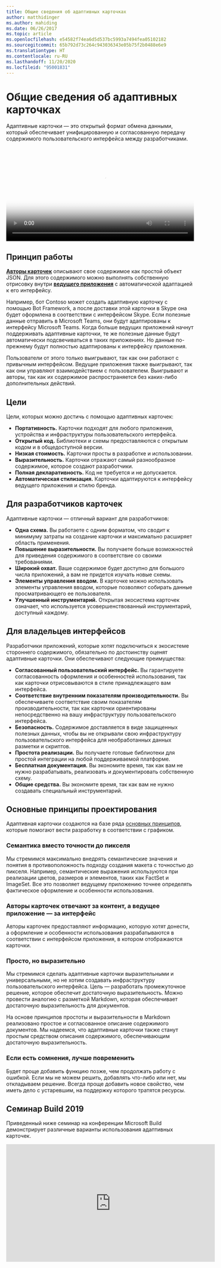 ```yaml
---
title: Общие сведения об адаптивных карточках
author: matthidinger
ms.author: mahiding
ms.date: 06/26/2017
ms.topic: article
ms.openlocfilehash: e54582f74ea6d5d537bc5993a7494fea05102182
ms.sourcegitcommit: 65b792d73c264c943036343e05b75f2b0488e6e9
ms.translationtype: HT
ms.contentlocale: ru-RU
ms.lasthandoff: 11/20/2020
ms.locfileid: "95001831"
---
```

# <a name="adaptive-cards-overview"></a>Общие сведения об адаптивных карточках 

Адаптивные карточки — это открытый формат обмена данными, который обеспечивает унифицированную и согласованную передачу содержимого пользовательского интерфейса между разработчиками.

<video controls width="100%" poster="./content/videoposter.png">
    <source src="https://adaptivecardsblob.blob.core.windows.net/assets/AdaptiveCardsOverviewVideo.mp4" type="video/mp4">
</video>

## <a name="how-they-work"></a>Принцип работы

[**Авторы карточек**](authoring-cards/getting-started.md) описывают свое содержимое как простой объект JSON. Для этого содержимого можно выполнять собственную отрисовку внутри [**ведущего приложения**](rendering-cards/getting-started.md) с автоматической адаптацией к его интерфейсу.

Например, бот Contoso может создать адаптивную карточку с помощью Bot Framework, а после доставки этой карточки в Skype она будет оформлена в соответствии с интерфейсом Skype. Если полезные данные отправить в Microsoft Teams, они будут адаптированы к интерфейсу Microsoft Teams. Когда больше ведущих приложений начнут поддерживать адаптивные карточки, те же полезные данные будут автоматически подсвечиваться в таких приложениях. Но данные по-прежнему будут полностью адаптированы к интерфейсу приложения.

Пользователи от этого только выигрывают, так как они работают с привычным интерфейсом. Ведущие приложения также выигрывают, так как они управляют взаимодействием с пользователем. Выигрывают и авторы, так как их содержимое распространяется без каких-либо дополнительных действий.

## <a name="goals"></a>Цели 

Цели, которых можно достичь с помощью адаптивных карточек:

* **Портативность.** Карточки подходят для любого приложения, устройства и инфраструктуры пользовательского интерфейса.
* **Открытый код.** Библиотеки и схемы предоставляются с открытым кодом и в общедоступной версии.
* **Низкая стоимость.** Карточки просты в разработке и использовании.
* **Выразительность.** Карточки отражают самый разнообразное содержимое, которое создают разработчики.
* **Полная декларативность.** Код не требуется и не допускается.
* **Автоматическая стилизация.** Карточки адаптируются к интерфейсу ведущего приложения и стилю бренда.

## <a name="for-card-authors"></a>Для разработчиков карточек
Адаптивные карточки — отличный вариант для разработчиков:

* **Одна схема.** Вы работаете с одним форматом, что сводит к минимуму затраты на создание карточки и максимально расширяет область применения.
* **Повышение выразительности.** Вы получаете больше возможностей для приведения содержимого в соответствие со своими требованиями.
* **Широкий охват.** Ваше содержимое будет доступно для большого числа приложений, а вам не придется изучать новые схемы.
* **Элементы управления вводом.** В карточке можно использовать элементы управления вводом, которые позволяют собирать данные просматривающего ее пользователя.
* **Улучшенный инструментарий.** Открытая экосистема карточек означает, что используется усовершенствованный инструментарий, доступный каждому.

## <a name="for-experience-owners"></a>Для владельцев интерфейсов
Разработчики приложений, которые хотят подключиться к экосистеме стороннего содержимого, обязательно по достоинству оценят адаптивные карточки. Они обеспечивают следующие преимущества:

* **Согласованный пользовательский интерфейс.** Вы гарантируете согласованность оформления и особенностей использования, так как карточки отрисовываются в стиле принадлежащего вам интерфейса.
* **Соответствие внутренним показателям производительности.** Вы обеспечиваете соответствие своим показателям производительности, так как карточки ориентированы непосредственно на вашу инфраструктуру пользовательского интерфейса.
* **Безопасность.** Содержимое доставляется в виде защищенных полезных данных, чтобы вы не открывали свою инфраструктуру пользовательского интерфейса для необработанных данных разметки и скриптов.
* **Простота реализации.** Вы получаете готовые библиотеки для простой интеграции на любой поддерживаемой платформе. 
* **Бесплатная документация.** Вы экономите время, так как вам не нужно разрабатывать, реализовать и документировать собственную схему.
* **Общие средства.** Вы экономите время, так как вам не нужно создавать специальный инструментарий.

## <a name="core-design-principles"></a>Основные принципы проектирования 

Адаптивная карточки создаются на базе ряда [основных принципов](resources/principles.md), которые помогают вести разработку в соответствии с графиком. 

### <a name="semantic-instead-of-pixel-perfect"></a>Семантика вместо точности до пикселя
Мы стремимся максимально внедрять семантические значения и понятия в противоположность подходу создания макета с точностью до пикселя. Например, семантические выражения используются при реализации цветов, размеров и элементов, таких как FactSet и ImageSet. Все это позволяет ведущему приложению точнее определять фактическое оформление и особенности использования.

### <a name="card-authors-own-the-content-host-app-owns-the-look-and-feel"></a>Авторы карточек отвечают за контент, а ведущее приложение — за интерфейс
Авторы карточек предоставляют информацию, которую хотят донести, а оформление и особенности использования разрабатываются в соответствии с интерфейсом приложения, в котором отображаются карточки.

### <a name="keep-it-simple-but-expressive"></a>Просто, но выразительно
Мы стремимся сделать адаптивные карточки выразительными и универсальными, но не хотим создавать инфраструктуру пользовательского интерфейса.  Цель — разработать промежуточное решение, которое обеспечит достаточную выразительность. Можно провести аналогию с разметкой Markdown, которая обеспечивает достаточную выразительность для документов.

На основе принципов простоты и выразительности в Markdown реализовано простое и согласованное описание содержимого документов.  Мы надеемся, что адаптивные карточки также станут простым средством описания содержимого, обеспечивающим достаточную выразительность.

### <a name="when-in-doubt-keep-it-out"></a>Если есть сомнения, лучше повременить
Будет проще добавить функцию позже, чем продолжать работу с ошибкой. Если мы не можем решить, добавлять что-либо или нет, мы откладываем решение.  Всегда проще добавить новое свойство, чем иметь дело с устаревшим, на поддержку которого тратятся ресурсы.


## <a name="build-2019-session"></a>Семинар Build 2019

Приведенный ниже семинар на конференции Microsoft Build демонстрирует различные варианты использования адаптивных карточек. 

<iframe width="560" height="315" src="https://www.youtube.com/embed/wT1yFr_j6IM" frameborder="0" allow="accelerometer; autoplay; encrypted-media; gyroscope; picture-in-picture" allowfullscreen></iframe>
